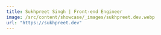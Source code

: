 ```yaml
---
title: Sukhpreet Singh | Front-end Engineer
image: /src/content/showcase/_images/sukhpreet.dev.webp
url: "https://sukhpreet.dev"
---
```

